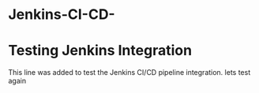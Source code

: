 # Jenkins-CI-CD-
# Testing Jenkins Integration
This line was added to test the Jenkins CI/CD pipeline integration.
lets test again
